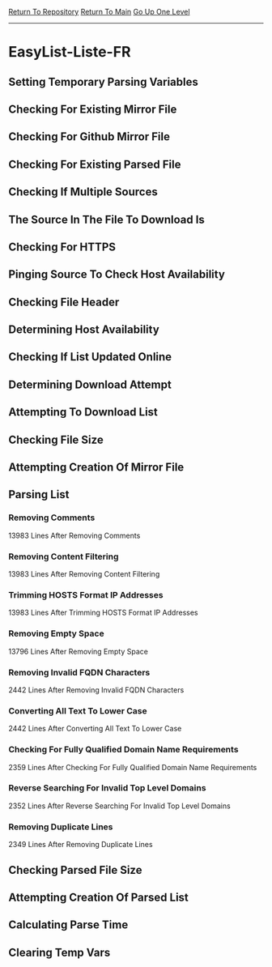 [Return To Repository](https://github.com/deathbybandaid/piholeparser/)
[Return To Main](https://github.com/deathbybandaid/piholeparser/blob/master/RecentRunLogs/Mainlog.md)
[Go Up One Level](https://github.com/deathbybandaid/piholeparser/blob/master/RecentRunLogs/TopLevelScripts/30-Processing-External-Blacklists.md)
____________________________________
# EasyList-Liste-FR
## Setting Temporary Parsing Variables
## Checking For Existing Mirror File
## Checking For Github Mirror File
## Checking For Existing Parsed File
## Checking If Multiple Sources
## The Source In The File To Download Is
## Checking For HTTPS
## Pinging Source To Check Host Availability
## Checking File Header
## Determining Host Availability
## Checking If List Updated Online
## Determining Download Attempt
## Attempting To Download List
## Checking File Size
## Attempting Creation Of Mirror File
## Parsing List
### Removing Comments
13983 Lines After Removing Comments
### Removing Content Filtering
13983 Lines After Removing Content Filtering
### Trimming HOSTS Format IP Addresses
13983 Lines After Trimming HOSTS Format IP Addresses
### Removing Empty Space
13796 Lines After Removing Empty Space
### Removing Invalid FQDN Characters
2442 Lines After Removing Invalid FQDN Characters
### Converting All Text To Lower Case
2442 Lines After Converting All Text To Lower Case
### Checking For Fully Qualified Domain Name Requirements
2359 Lines After Checking For Fully Qualified Domain Name Requirements
### Reverse Searching For Invalid Top Level Domains
2352 Lines After Reverse Searching For Invalid Top Level Domains
### Removing Duplicate Lines
2349 Lines After Removing Duplicate Lines
## Checking Parsed File Size
## Attempting Creation Of Parsed List
## Calculating Parse Time
## Clearing Temp Vars

